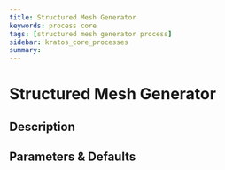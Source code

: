 ```yaml
---
title: Structured Mesh Generator
keywords: process core
tags: [structured mesh generator process]
sidebar: kratos_core_processes
summary: 
---
```


# Structured Mesh Generator

## Description

## Parameters & Defaults